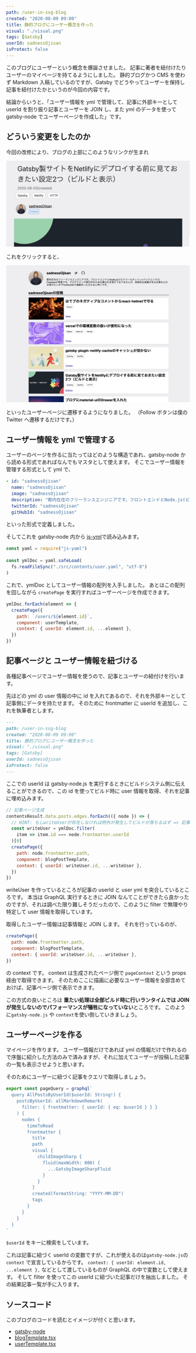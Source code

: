 ```yaml
---
path: /user-in-ssg-blog
created: "2020-08-09 09:00"
title: 静的ブログにユーザー概念を作った
visual: "./visual.png"
tags: [Gatsby]
userId: sadnessOjisan
isProtect: false
---
```


このブログにユーザーという概念を爆誕させました。
記事に著者を紐付けたりユーザーのマイページを持てるようにしました。
静的ブログかつ CMS を使わず Markdown 入稿しているのですが、Gatsby でどうやってユーザーを保持し記事を紐付けたかというのが今回の内容です。

結論からいうと、「ユーザー情報を yml で管理して、記事に外部キーとして userId を割り振り記事とユーザーを JOIN し、また yml のデータを使って gatsby-node でユーザーページを作成した」です。

## どういう変更をしたのか

今回の改修により、ブログの上部にこのようなリンクが生まれ

![ブログの上部](./blogheader.png)

これをクリックすると、

![ユーザーページ](./mypage.png)

といったユーザーページに遷移するようになりました。
（Follow ボタンは僕の Twitter へ遷移するだけです。）

## ユーザー情報を yml で管理する

ユーザーのページを作るに当たってはどのような構造であれ、gatsby-node から読める形式であればなんでもマスタとして使えます。
そこでユーザー情報を管理する形式として yml で、

```yml
- id: "sadnessOjisan"
  name: "sadnessOjisan"
  image: "sadnessOjisan"
  description: "都内在住のフリーランスエンジニアです。フロントエンドとNode.js(ビルドツールチェイン+バックエンド)とFirebaseが得意です。プログラミング修行中のため仕事は引き受けておりませんが、技術的な挑戦がある仕事なら引き受けたいのでTwitterDMで連絡をいただけると幸いです。"
  twitterId: "sadnessOjisan"
  gitHubId: "sadnessOjisan"
```

といった形式で定義しました。

そしてこれを gatsby-node 内から [js-yml](https://www.npmjs.com/package/js-yaml)で読み込みます。

```js:title=gatsby-node.js
const yaml = require("js-yaml")

const ymlDoc = yaml.safeLoad(
  fs.readFileSync("./src/contents/user.yaml", "utf-8")
)
```

これで、ymlDoc としてユーザー情報の配列を入手しました。
あとはこの配列を回しながら `createPage` を実行すればユーザーページを作成できます。

```js:title=gatsby-node.js
ymlDoc.forEach(element => {
  createPage({
    path: `/users/${element.id}`,
    component: userTemplate,
    context: { userId: element.id, ...element },
  })
})
```

## 記事ページと ユーザー情報を紐づける

各種記事ページでユーザー情報を使うので、記事とユーザーの紐付けを行います。

先ほどの yml の user 情報の中に id を入れてあるので、それを外部キーとして記事側にデータを持たせます。
そのために frontmatter に userId を追加し、これを執筆者とします。

```md
---
path: /user-in-ssg-blog
created: "2020-08-09 09:00"
title: 静的ブログにユーザー概念を作った
visual: "./visual.png"
tags: [Gatsby]
userId: sadnessOjisan
isProtect: false
---
```

ここでの userId は gatsby-node.js を実行するときにビルドシステム側に伝えることができるので、この id を使ってビルド時に user 情報を取得、それを記事に埋め込みます。

```js:title=gatsby-node.js
// 記事ページ生成
contentsResult.data.posts.edges.forEach(({ node }) => {
  // HINT: もしwriteUserが存在しなければ例外が発生してビルドが落ちるはず => 記事とユーザーが紐づいていない。
  const writeUser = ymlDoc.filter(
    item => item.id === node.frontmatter.userId
  )[0]
  createPage({
    path: node.frontmatter.path,
    component: blogPostTemplate,
    context: { userId: writeUser.id, ...writeUser },
  })
})
```

writeUser を作っているところが記事の userId と user yml を突合しているところです。
本当は GraphQL 実行するときに JOIN なんてことができたら良かったのですが、それは調べた限り難しそうだったので、このように filter で無理やり特定して user 情報を取得しています。

取得したユーザー情報は記事情報と JOIN します。
それを行っているのが、

```js:title=gatsby-node.js
createPage({
  path: node.frontmatter.path,
  component: blogPostTemplate,
  context: { userId: writeUser.id, ...writeUser },
})
```

の context です。
context は生成されたページ側で `pageContext` という props 経由で取得できます。
そのためここに描画に必要なユーザー情報を全部含めておけば、記事ページ側で表示できます。

この方式の良いところは **重たい処理は全部ビルド時に行いランタイムでは JOIN が発生しないのでパフォーマンスが犠牲になっていない**ところです。
このように`gatsby-node.js` や `context`を使い倒していきましょう。

## ユーザーページを作る

マイページを作ります。
ユーザー情報だけであれば yml の情報だけで作れるので序盤に紹介した方法のみで済みますが、それに加えてユーザーが投稿した記事の一覧も表示させようと思います。

そのためにユーザーに紐づく記事をクエリで取得しましょう。

```js
export const pageQuery = graphql`
  query AllPostsByUserId($userId: String!) {
    postsByUserId: allMarkdownRemark(
      filter: { frontmatter: { userId: { eq: $userId } } }
    ) {
      nodes {
        timeToRead
        frontmatter {
          title
          path
          visual {
            childImageSharp {
              fluid(maxWidth: 800) {
                ...GatsbyImageSharpFluid
              }
            }
          }
          created(formatString: "YYYY-MM-DD")
          tags
        }
      }
    }
  }
`
```

`$userId` をキーに検索をしています。

これは記事に紐づく userId の変数ですが、これが使えるのは`gatsby-node.js`の`context` で宣言しているからです。
`context: { userId: element.id, ...element },` などとして渡しているものが GraphQL の中で変数として使えます。
そして filter を使ってこの userId に紐づいた記事だけを抽出しました。
その結果記事一覧が手に入ります。

## ソースコード

このブログのコードを読むとイメージが付くと思います。

- [gatsby-node](https://github.com/sadnessOjisan/blog.ojisan.io/blob/v2.3.0/gatsby-node.js)
- [blogTemplate.tsx](https://github.com/sadnessOjisan/blog.ojisan.io/blob/v2.3.0/src/templates/blogTemplate.tsx)
- [userTemplate.tsx](https://github.com/sadnessOjisan/blog.ojisan.io/blob/v2.3.0/src/templates/userTemplate.tsx)
